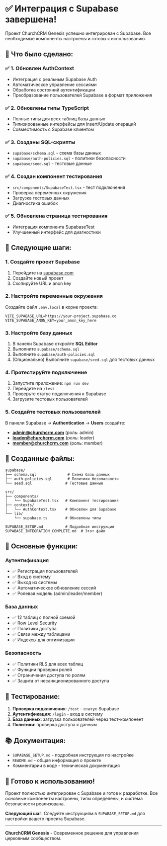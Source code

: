 # ✅ Интеграция с Supabase завершена!

Проект ChurchCRM Genesis успешно интегрирован с Supabase. Все необходимые компоненты настроены и готовы к использованию.

## 🎯 Что было сделано:

### ✅ 1. Обновлен AuthContext
- Интеграция с реальным Supabase Auth
- Автоматическое управление сессиями
- Обработка состояний аутентификации
- Преобразование пользователей Supabase в формат приложения

### ✅ 2. Обновлены типы TypeScript
- Полные типы для всех таблиц базы данных
- Типизированные интерфейсы для Insert/Update операций
- Совместимость с Supabase клиентом

### ✅ 3. Созданы SQL-скрипты
- `supabase/schema.sql` - схема базы данных
- `supabase/auth-policies.sql` - политики безопасности
- `supabase/seed.sql` - тестовые данные

### ✅ 4. Создан компонент тестирования
- `src/components/SupabaseTest.tsx` - тест подключения
- Проверка переменных окружения
- Загрузка тестовых данных
- Диагностика ошибок

### ✅ 5. Обновлена страница тестирования
- Интеграция компонента SupabaseTest
- Улучшенный интерфейс для диагностики

## 🚀 Следующие шаги:

### 1. Создайте проект Supabase
1. Перейдите на [supabase.com](https://supabase.com)
2. Создайте новый проект
3. Скопируйте URL и anon key

### 2. Настройте переменные окружения
Создайте файл `.env.local` в корне проекта:
```env
VITE_SUPABASE_URL=https://your-project.supabase.co
VITE_SUPABASE_ANON_KEY=your_anon_key_here
```

### 3. Настройте базу данных
1. В панели Supabase откройте **SQL Editor**
2. Выполните `supabase/schema.sql`
3. Выполните `supabase/auth-policies.sql`
4. (Опционально) Выполните `supabase/seed.sql` для тестовых данных

### 4. Протестируйте подключение
1. Запустите приложение: `npm run dev`
2. Перейдите на `/test`
3. Проверьте статус подключения к Supabase
4. Загрузите тестовых пользователей

### 5. Создайте тестовых пользователей
В панели Supabase → **Authentication** → **Users** создайте:
- **admin@churchcrm.com** (роль: admin)
- **leader@churchcrm.com** (роль: leader)  
- **member@churchcrm.com** (роль: member)

## 📁 Созданные файлы:

```
supabase/
├── schema.sql              # Схема базы данных
├── auth-policies.sql       # Политики безопасности
└── seed.sql               # Тестовые данные

src/
├── components/
│   └── SupabaseTest.tsx   # Компонент тестирования
├── contexts/
│   └── AuthContext.tsx    # Обновлен для Supabase
└── lib/
    └── supabase.ts        # Обновлены типы

SUPABASE_SETUP.md          # Подробная инструкция
SUPABASE_INTEGRATION_COMPLETE.md  # Этот файл
```

## 🔧 Основные функции:

### Аутентификация
- ✅ Регистрация пользователей
- ✅ Вход в систему
- ✅ Выход из системы
- ✅ Автоматическое обновление сессий
- ✅ Ролевая модель (admin/leader/member)

### База данных
- ✅ 12 таблиц с полной схемой
- ✅ Row Level Security
- ✅ Политики доступа
- ✅ Связи между таблицами
- ✅ Индексы для оптимизации

### Безопасность
- ✅ Политики RLS для всех таблиц
- ✅ Функции проверки ролей
- ✅ Ограничения доступа по ролям
- ✅ Защита от несанкционированного доступа

## 🧪 Тестирование:

1. **Проверка подключения**: `/test` - статус Supabase
2. **Аутентификация**: `/login` - вход в систему
3. **База данных**: загрузка пользователей через тест-компонент
4. **Политики**: проверка доступа к данным

## 📚 Документация:

- `SUPABASE_SETUP.md` - подробная инструкция по настройке
- `README.md` - общая информация о проекте
- Комментарии в коде - техническая документация

## 🎉 Готово к использованию!

Проект полностью интегрирован с Supabase и готов к разработке. Все основные компоненты настроены, типы определены, и система безопасности реализована.

**Следующий шаг**: Следуйте инструкциям в `SUPABASE_SETUP.md` для настройки вашего проекта Supabase.

---

**ChurchCRM Genesis** - Современное решение для управления церковным сообществом.
